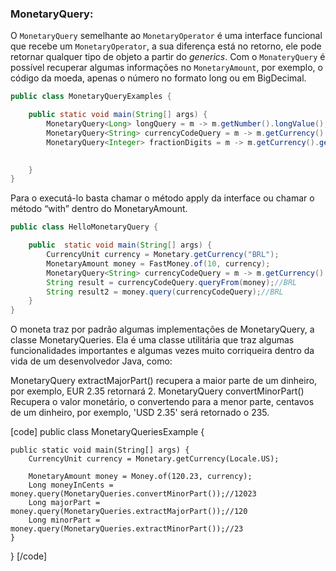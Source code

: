 ### MonetaryQuery: 


O ```MonetaryQuery``` semelhante ao ```MonetaryOperator``` é uma interface funcional que recebe um ```MonetaryOperator```, a sua diferença está no retorno, ele pode retornar qualquer tipo de objeto a partir do *generics*. Com o ```MonateryQuery``` é possível recuperar algumas informações no ```MonetaryAmount```, por exemplo, o código da moeda, apenas o número no formato long ou em BigDecimal.

```java
public class MonetaryQueryExamples {

    public static void main(String[] args) {
        MonetaryQuery<Long> longQuery = m -> m.getNumber().longValue();
        MonetaryQuery<String> currencyCodeQuery = m -> m.getCurrency().getCurrencyCode();
        MonetaryQuery<Integer> fractionDigits = m -> m.getCurrency().getDefaultFractionDigits();
        

    }
}
```

Para o executá-lo basta chamar o método apply da interface ou chamar o método “with” dentro do MonetaryAmount.


```java
public class HelloMonetaryQuery {

    public  static void main(String[] args) {
        CurrencyUnit currency = Monetary.getCurrency("BRL");
        MonetaryAmount money = FastMoney.of(10, currency);
        MonetaryQuery<String> currencyCodeQuery = m -> m.getCurrency().getCurrencyCode();
        String result = currencyCodeQuery.queryFrom(money);//BRL
        String result2 = money.query(currencyCodeQuery);//BRL
    }
}
```


O moneta traz por padrão algumas implementações de MonetaryQuery, a classe MonetaryQueries. Ela é uma classe utilitária que traz algumas funcionalidades importantes e algumas vezes muito corriqueira dentro da vida de um desenvolvedor Java, como:

MonetaryQuery<Long> extractMajorPart() recupera a maior parte de um dinheiro, por exemplo, EUR 2.35 retornará 2.
MonetaryQuery<Long> convertMinorPart() Recupera o valor monetário, o convertendo para a menor parte, centavos de um dinheiro, por exemplo, 'USD 2.35' será retornado o 235.


[code]
public class MonetaryQueriesExample {

    public static void main(String[] args) {
        CurrencyUnit currency = Monetary.getCurrency(Locale.US);

        MonetaryAmount money = Money.of(120.23, currency);
        Long moneyInCents = money.query(MonetaryQueries.convertMinorPart());//12023
        Long majorPart = money.query(MonetaryQueries.extractMajorPart());//120
        Long minorPart = money.query(MonetaryQueries.extractMinorPart());//23
    }
}
[/code]